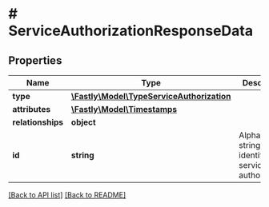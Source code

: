 # # ServiceAuthorizationResponseData

## Properties

Name | Type | Description | Notes
------------ | ------------- | ------------- | -------------
**type** | [**\Fastly\Model\TypeServiceAuthorization**](TypeServiceAuthorization.md) |  | [optional] 
**attributes** | [**\Fastly\Model\Timestamps**](Timestamps.md) |  | [optional] 
**relationships** | **object** |  | [optional] 
**id** | **string** | Alphanumeric string identifying a service authorization. | [optional] [readonly] 


[[Back to API list]](../../README.md#endpoints) [[Back to README]](../../README.md)
